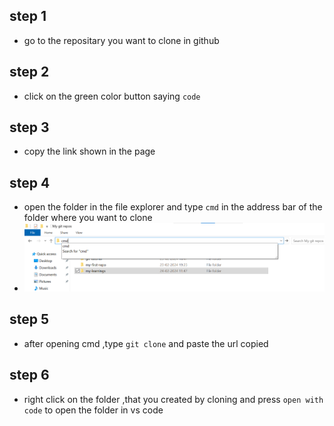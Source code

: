 ## step 1
- go to the repositary you want to clone in github

## step 2
- click on the green color button saying `code`

## step 3
- copy the link shown in the page

## step 4
- open the folder in the file explorer and type `cmd` in the address bar of the folder where you want to clone
- ![alt text](image.png)


## step 5
- after opening cmd ,type `git clone` and paste the url copied

## step 6
- right click on the folder ,that you created by cloning and press `open with code` to open the folder in vs code

